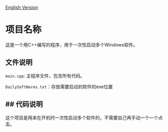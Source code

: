 [English Version](README_en.md) 

# 项目名称 

这是一个用C++编写的程序，用于一次性启动多个Windows软件。 

## 文件说明 

 `main.cpp`: 主程序文件，包含所有代码。 

`DailySoftWares.txt`：存放需要启动的软件的exe位置

## ## 代码说明 

这个项目是用来在开机时一次性启动多个软件的，不需要自己再手动一个一个点击。







